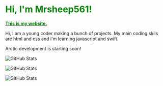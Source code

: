 <h1> <strong style="color: green"> Hi, I'm Mrsheep561! </strong> </h1>
<a href="https://mrsheep561.github.io"> <strong style="color: green"> This is my website. </strong></a>
<p> Hi, I am a young coder making a bunch of projects.
My main coding skils are html and css and i'm learning javascript and swift.</p>
<p>
  Arctic development is starting soon!
</p>

![GitHub Stats](https://github-readme-stats.vercel.app/api?username=Mrsheep561&theme=radical&show_icons=true&hide_border=true&count_private=true)

![GitHub Stats](https://github-readme-stats.vercel.app/api/top-langs/?username=Mrsheep561&theme=radical&show_icons=true&hide_border=true&layout=compact)

![GitHub Stats](https://github-readme-streak-stats.herokuapp.com/?user=Mrsheep561&theme=radical&hide_border=true)
